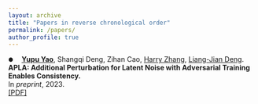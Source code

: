 ```yaml
---
layout: archive
title: "Papers in reverse chronological order"
permalink: /papers/
author_profile: true
---
```


<span style="margin-right: 13px; font-size: 0.8em;">●</span> [**Yupu Yao**](https://yupuyao.github.io), Shangqi Deng, Zihan Cao, [Harry Zhang](https://harryzhangog.github.io/), [Liang-Jian Deng](https://liangjiandeng.github.io/).  
**APLA: Additional Perturbation for Latent Noise with Adversarial Training Enables Consistency.**  
In _preprint_, 2023.  
[[PDF]](https://arxiv.org/abs/2308.12605)
